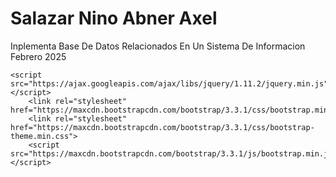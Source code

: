 # Salazar Nino Abner Axel
Inplementa Base De Datos Relacionados En Un Sistema De Informacion
Febrero 2025

    <script src="https://ajax.googleapis.com/ajax/libs/jquery/1.11.2/jquery.min.js"></script>
        <link rel="stylesheet" href="https://maxcdn.bootstrapcdn.com/bootstrap/3.3.1/css/bootstrap.min.css">
        <link rel="stylesheet" href="https://maxcdn.bootstrapcdn.com/bootstrap/3.3.1/css/bootstrap-theme.min.css">
        <script src="https://maxcdn.bootstrapcdn.com/bootstrap/3.3.1/js/bootstrap.min.js"></script>

